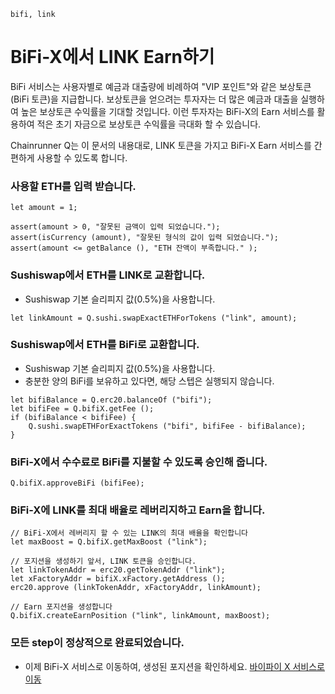 ```meta-Currency
bifi, link
```

# BiFi-X에서 LINK Earn하기

BiFi 서비스는 사용자별로 예금과 대출량에 비례하여 "VIP 포인트"와 같은 보상토큰(BiFi 토큰)을 지급합니다.
보상토큰을 얻으려는 투자자는 더 많은 예금과 대출을 실행하여 높은 보상토큰 수익률을 기대할 것입니다.
이런 투자자는 BiFi-X의 Earn 서비스를 활용하여 적은 초기 자금으로 보상토큰 수익률을 극대화 할 수 있습니다.

Chainrunner Q는 이 문서의 내용대로, LINK 토큰을 가지고 BiFi-X Earn 서비스를 간편하게 사용할 수 있도록 합니다.

### 사용할 ETH를 입력 받습니다.

```input ETH
let amount = 1;
```

```input-Verify
assert(amount > 0, "잘못된 금액이 입력 되었습니다.");
assert(isCurrency (amount), "잘못된 형식의 값이 입력 되었습니다.");
assert(amount <= getBalance (), "ETH 잔액이 부족합니다." );
```

### Sushiswap에서 ETH를 LINK로 교환합니다.

- Sushiswap 기본 슬리피지 값(0.5%)을 사용합니다.

```taster
let linkAmount = Q.sushi.swapExactETHForTokens ("link", amount);
```

### Sushiswap에서 ETH를 BiFi로 교환합니다.

- Sushiswap 기본 슬리피지 값(0.5%)을 사용합니다.
- 충분한 양의 BiFi를 보유하고 있다면, 해당 스텝은 실행되지 않습니다.

```taster
let bifiBalance = Q.erc20.balanceOf ("bifi");
let bifiFee = Q.bifiX.getFee ();
if (bifiBalance < bifiFee) {
    Q.sushi.swapETHForExactTokens ("bifi", bifiFee - bifiBalance);
}
```

### BiFi-X에서 수수료로 BiFi를 지불할 수 있도록 승인해 줍니다.

```taster
Q.bifiX.approveBiFi (bifiFee);
```

### BiFi-X에 LINK를 최대 배율로 레버리지하고 Earn을 합니다.

```taster
// BiFi-X에서 레버리지 할 수 있는 LINK의 최대 배율을 확인합니다
let maxBoost = Q.bifiX.getMaxBoost ("link");

// 포지션을 생성하기 앞서, LINK 토큰을 승인합니다.
let linkTokenAddr = erc20.getTokenAddr ("link");
let xFactoryAddr = bifiX.xFactory.getAddress ();
erc20.approve (linkTokenAddr, xFactoryAddr, linkAmount);

// Earn 포지션을 생성합니다
Q.bifiX.createEarnPosition ("link", linkAmount, maxBoost);
```

### 모든 step이 정상적으로 완료되었습니다.

- 이제 BiFi-X 서비스로 이동하여, 생성된 포지션을 확인하세요. [바이파이 X 서비스로 이동](https://x.bifi.finance/)
